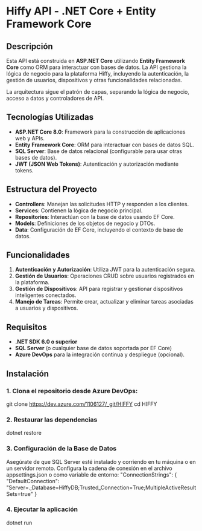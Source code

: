 # Hiffy API - .NET Core + Entity Framework Core

## Descripción

Esta API está construida en **ASP.NET Core** utilizando **Entity Framework Core** como ORM para interactuar con bases de datos. La API gestiona la lógica de negocio para la plataforma Hiffy, incluyendo la autenticación, la gestión de usuarios, dispositivos y otras funcionalidades relacionadas.

La arquitectura sigue el patrón de capas, separando la lógica de negocio, acceso a datos y controladores de API.

## Tecnologías Utilizadas

- **ASP.NET Core 8.0**: Framework para la construcción de aplicaciones web y APIs.
- **Entity Framework Core**: ORM para interactuar con bases de datos SQL.
- **SQL Server**: Base de datos relacional (configurable para usar otras bases de datos).
- **JWT (JSON Web Tokens)**: Autenticación y autorización mediante tokens.

## Estructura del Proyecto

- **Controllers**: Manejan las solicitudes HTTP y responden a los clientes.
- **Services**: Contienen la lógica de negocio principal.
- **Repositories**: Interactúan con la base de datos usando EF Core.
- **Models**: Definiciones de los objetos de negocio y DTOs.
- **Data**: Configuración de EF Core, incluyendo el contexto de base de datos.

## Funcionalidades

1. **Autenticación y Autorización**: Utiliza JWT para la autenticación segura.
2. **Gestión de Usuarios**: Operaciones CRUD sobre usuarios registrados en la plataforma.
3. **Gestión de Dispositivos**: API para registrar y gestionar dispositivos inteligentes conectados.
4. **Manejo de Tareas**: Permite crear, actualizar y eliminar tareas asociadas a usuarios y dispositivos.

## Requisitos

- **.NET SDK 6.0 o superior**
- **SQL Server** (o cualquier base de datos soportada por EF Core)
- **Azure DevOps** para la integración continua y despliegue (opcional).

 
## Instalación

### 1. Clona el repositorio desde Azure DevOps:
 
git clone https://dev.azure.com/1106127/_git/HIFFY
cd HIFFY
 
### 2. Restaurar las dependencias

dotnet restore

### 3. Configuración de la Base de Datos
Asegúrate de que SQL Server esté instalado y corriendo en tu máquina o en un servidor remoto.
Configura la cadena de conexión en el archivo appsettings.json o como variable de entorno:
"ConnectionStrings": {
  "DefaultConnection": "Server=.;Database=HiffyDB;Trusted_Connection=True;MultipleActiveResultSets=true"
}

### 4. Ejecutar la aplicación
dotnet run
